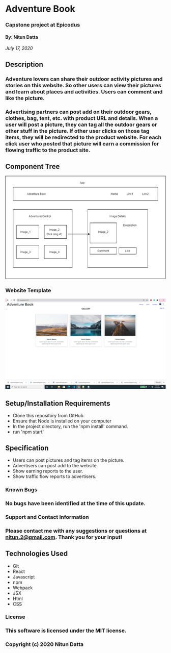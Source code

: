 # Adventure Book 
### Capstone project at Epicodus
#### By: Nitun Datta
_July 17, 2020_

## Description

### Adventure lovers can share their outdoor activity pictures and stories on this website. So other users can view  their pictures and learn about places and activities. Users can comment and like the picture.
### Advertising partners can post add on their outdoor gears, clothes, bag, tent, etc. with product URL and details. When a user will post a picture, they can tag all the outdoor gears or other stuff in the picture. If other user clicks on those tag items, they will be redirected to the product website. For each click user who posted that picture will earn a commission for flowing traffic to the product site.

## Component Tree
![Diagram](./public/capstoneDiagram1.png)

### Website Template
![Diagram](./public/img/AdventureBookSite.png)
## Setup/Installation Requirements

* Clone this repository from GitHub.
* Ensure that Node is installed on your computer
* In the project directory, run the 'npm install' command.
* run 'npm start'

## Specification
  * Users can post pictures and tag items on the picture.
  * Advertisers can post add to the website.
  * Show earning reports to the user.
  * Show traffic flow reports to advertisers.


### Known Bugs

### No bugs have been identified at the time of this update.

### Support and Contact Information

### Please contact me with any suggestions or questions at nitun.2@gmail.com. Thank you for your input!  
  
## Technologies Used
  * Git
  * React
  * Javascript
  * npm
  * Webpack
  * JSX
  * Html
  * CSS

### License
### This software is licensed under the MIT license.

### Copyright (c) 2020 Nitun Datta
